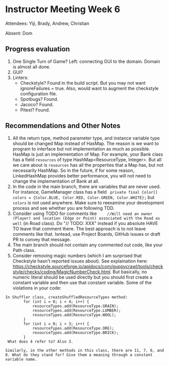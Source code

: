# Instructor Meeting Week 6

Attendees: Yiji, Brady, Andrew, Christian

Absent: Dom

## Progress evaluation
1. One Single Turn of Game? Left: connecting GUI to the domain. Domain is almost all done. 
2. GUI?
3. Linters:
    - Checkstyle? Found in the build script. But you may not want ignoreFailures = true. Also, would want to augment the checkstyle configuration file.
    - Spotbugs? Found.
    - Jacoco? Found.
    - Pitest? Found.

## Recommendations and Other Notes
1. All the return type, method parameter type, and instance variable type should be changed Map<XXX> instead of HasMap<XXX>.
The reason is we want to program to interface but not implementation as much as possible. HasMap is just an implementation of Map.
For example, your Bank class has a field `resources` of type HashMap<ResourceType, Integer>.
But all we care about is `resources` has all the properties that a Map has, but not necessarily HashMap.
So in the future, if for some reason, LinkedHashMap provides better performance, you will not need to change the implementation of Bank at all.
2. In the code in the main branch, there are variables that are never used. For instance, GameManager class has a field ` private final Color[] colors = {Color.BLUE, Color.RED, Color.GREEN, Color.WHITE};` but `colors` is not used anywhere. Make sure to reexamine your development process and see whether you are following TDD.
3. Consider using TODO for comments like `    //Will need an owner (Player) and location (Edge or Point) associated with the Road as well` (in Road class). Do "// TODO: XXX" instead if you absolute HAVE TO leave that comment there. The best approach is to not leave comments like that. Isntead, use Project Boards, GitHub issues or draft PR to convey that message.
4. The main branch should not contain any commented out code, like your Path class.
5. Consider removing magic numbers (which I am surprised that Checkstyle hasn't reported issues about). See explaination here: https://checkstyle.sourceforge.io/apidocs/com/puppycrawl/tools/checkstyle/checks/coding/MagicNumberCheck.html. But basically, no numeric literal should be used directly but you should first create a constant variable and then use that constant variable. Some of the violations in your code:
```
In Shuffler class, createShuffledResourceTypes method:
        for (int i = 0; i < 4; i++) {
            resourceTypes.add(ResourceType.GRAIN);
            resourceTypes.add(ResourceType.LUMBER);
            resourceTypes.add(ResourceType.WOOL);
        }
        for (int i = 0; i < 3; i++) {
            resourceTypes.add(ResourceType.ORE);
            resourceTypes.add(ResourceType.BRICK);
        }
 What does 4 refer to? Also 3.

Similarly, in the other methods in this class, there are 11, 7, 6, and 8. What do they stand for? Give them a meaning through a constant variable name. 
```
